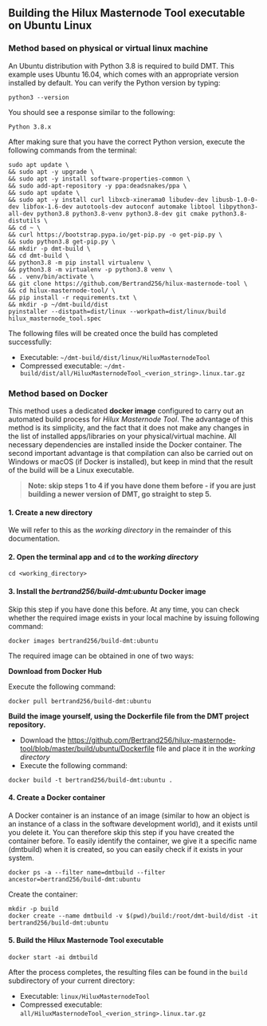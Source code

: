## Building the Hilux Masternode Tool executable on Ubuntu Linux

### Method based on physical or virtual linux machine

An Ubuntu distribution with Python 3.8 is required to build DMT. This example uses Ubuntu 16.04, which comes with an 
appropriate version installed by default. You can verify the Python version by typing:

```
python3 --version
```

You should see a response similar to the following:

  `Python 3.8.x`

After making sure that you have the correct Python version, execute the following commands from the terminal:

```
sudo apt update \
&& sudo apt -y upgrade \
&& sudo apt -y install software-properties-common \
&& sudo add-apt-repository -y ppa:deadsnakes/ppa \
&& sudo apt update \
&& sudo apt -y install curl libxcb-xinerama0 libudev-dev libusb-1.0-0-dev libfox-1.6-dev autotools-dev autoconf automake libtool libpython3-all-dev python3.8 python3.8-venv python3.8-dev git cmake python3.8-distutils \
&& cd ~ \
&& curl https://bootstrap.pypa.io/get-pip.py -o get-pip.py \
&& sudo python3.8 get-pip.py \
&& mkdir -p dmt-build \
&& cd dmt-build \
&& python3.8 -m pip install virtualenv \
&& python3.8 -m virtualenv -p python3.8 venv \
&& . venv/bin/activate \
&& git clone https://github.com/Bertrand256/hilux-masternode-tool \
&& cd hilux-masternode-tool/ \
&& pip install -r requirements.txt \
&& mkdir -p ~/dmt-build/dist
pyinstaller --distpath=dist/linux --workpath=dist/linux/build hilux_masternode_tool.spec
```

The following files will be created once the build has completed successfully:

* Executable: `~/dmt-build/dist/linux/HiluxMasternodeTool`
* Compressed executable: `~/dmt-build/dist/all/HiluxMasternodeTool_<verion_string>.linux.tar.gz`


### Method based on Docker

This method uses a dedicated **docker image** configured to carry out an automated build process for *Hilux Masternode Tool*. The advantage of this method is its simplicity, and the fact that it does not make any changes in the list of installed apps/libraries on your physical/virtual machine. All necessary dependencies are installed inside the Docker container. The second important advantage is that compilation can also be carried out on Windows or macOS (if Docker is installed), but keep in mind that the result of the build will be a Linux executable.

> **Note: skip steps 1 to 4 if you have done them before - if you are just building a newer version of DMT, go 
> straight to step 5.**

#### 1. Create a new directory
We will refer to this as the *working directory* in the remainder of this documentation.

#### 2. Open the terminal app and `cd` to the *working directory*

```
cd <working_directory>
```

#### 3. Install the *bertrand256/build-dmt:ubuntu* Docker image

Skip this step if you have done this before. At any time, you can check whether the required image exists in your local machine by issuing following command:

```
docker images bertrand256/build-dmt:ubuntu
```

The required image can be obtained in one of two ways:

**Download from Docker Hub**

Execute the following command:

```
docker pull bertrand256/build-dmt:ubuntu
```

**Build the image yourself, using the Dockerfile file from the DMT project repository.** 

* Download the https://github.com/Bertrand256/hilux-masternode-tool/blob/master/build/ubuntu/Dockerfile file and place it in the *working directory*
* Execute the following command:
```
docker build -t bertrand256/build-dmt:ubuntu .
```

#### 4. Create a Docker container

A Docker container is an instance of an image (similar to how an object is an instance of a class in the software development world), and it exists until you delete it. You can therefore skip this step if you have created the container before. To easily identify the container, we give it a specific name (dmtbuild) when it is created, so you can easily check if it exists in your system.

```
docker ps -a --filter name=dmtbuild --filter ancestor=bertrand256/build-dmt:ubuntu
```
Create the container:

``` 
mkdir -p build
docker create --name dmtbuild -v $(pwd)/build:/root/dmt-build/dist -it bertrand256/build-dmt:ubuntu
```

#### 5. Build the Hilux Masternode Tool executable

```
docker start -ai dmtbuild
```

After the process completes, the resulting files can be found in the `build` subdirectory of your current directory:
* Executable: `linux/HiluxMasternodeTool`
* Compressed executable: `all/HiluxMasternodeTool_<verion_string>.linux.tar.gz`
